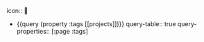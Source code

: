 icon:: 🚧

- {{query (property :tags [[projects]])}}
  query-table:: true
  query-properties:: [:page :tags]